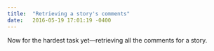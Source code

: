 ```yaml
---
title:  "Retrieving a story's comments"
date:   2016-05-19 17:01:19 -0400
---
```

Now for the hardest task yet&mdash;retrieving all the comments for a story.